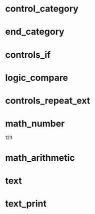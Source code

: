 # control_category
<category name="$1" colour="$2">

# end_category
</category>

# controls_if
<block type="controls_if"></block>

# logic_compare
<block type="logic_compare"></block>

# controls_repeat_ext
<block type="controls_repeat_ext"></block>

# math_number
<block type="math_number">
    <field name="NUM">123</field>
</block>

# math_arithmetic
<block type="math_arithmetic"></block>

# text
<block type="text"></block>

# text_print
<block type="text_print"></block>
